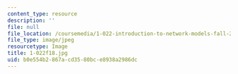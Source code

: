 ```yaml
---
content_type: resource
description: ''
file: null
file_location: /coursemedia/1-022-introduction-to-network-models-fall-2018/b0e554b2867acd3580bce8938a2986dc_1-022f18.jpg
file_type: image/jpeg
resourcetype: Image
title: 1-022f18.jpg
uid: b0e554b2-867a-cd35-80bc-e8938a2986dc
---
```

